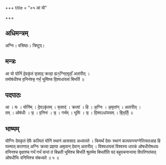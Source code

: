+++
title = "०५ आ यो"

+++
## अधिमन्त्रम्
अग्निः। वसिष्ठः। त्रिष्टुप्।

## मन्त्रः
आ यो योनिं॑ दे॒वकृ॑तं स॒साद॒ क्रत्वा॒ ह्य१॒॑ग्निर॒मृताँ॒ अता॑रीत् ।  
तमोष॑धीश्च व॒निन॑श्च॒ गर्भं॒ भूमि॑श्च वि॒श्वधा॑यसं बिभर्ति ॥

## पदपाठः
आ । यः । योनि॑म् । दे॒वऽकृ॑तम् । स॒साद॑ । क्रत्वा॑ । हि । अ॒ग्निः । अ॒मृता॑न् । अता॑रीत् ।  
तम् । ओष॑धीः । च॒ । व॒निनः॑ । च॒ । गर्भ॑म् । भूमिः॑ । च॒ । वि॒श्वऽधा॑यसम् । बि॒भ॒र्ति॒ ॥

## भाष्यम्
योग्निः देवकृतं देवैः कल्पितं योनिं स्थानं आससाद अध्यास्ते । किमर्थं देवाः स्थानं कल्पयन्त्यग्नेरित्यतआह हि यस्मात् कारणात् अग्निः क्रत्वा प्रज्ञया अमृतान् देवान् अतारीत् । विश्वधायसं विश्वस्य धारकं ओषधीरोषधयः वनिनश्च वृक्षाश्च गर्भं गर्भं सन्तं तं बिभ्रती भूमिश्च बिभर्ति श्रुतमेव बिभर्तीति पदं बहुवचनान्तया विपरिणतंसत् ओषधीभिः वनिभिश्च संबध्यते ॥ ५ ॥